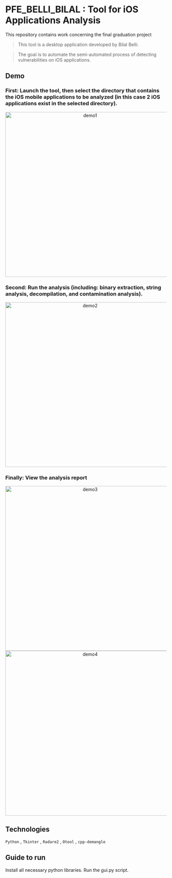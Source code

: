 # PFE_BELLI_BILAL : Tool for iOS Applications Analysis
This repository contains work concerning the final graduation project 

> This tool is a desktop application developed by Bilal Belli.

> The goal is to automate the semi-automated process of detecting vulnerabilities on iOS applications.

## Demo

### First: Launch the tool, then select the directory that contains the iOS mobile applications to be analyzed (in this case 2 iOS applications exist in the selected directory).
<div align="center">
   <img width="514" alt="demo1" src="https://github.com/user-attachments/assets/ba02b53e-79b0-4b42-91c0-14a5f4661768">
</div>

### Second: Run the analysis (including: binary extraction, string analysis, decompilation, and contamination analysis).
<div align="center">
   <img width="514" alt="demo2" src="https://github.com/user-attachments/assets/fe9fb096-be86-42ab-a5ba-7f48109ed2c0">
</div>

### Finally: View the analysis report
<div align="center">
   <img width="514" alt="demo3" src="https://github.com/user-attachments/assets/c975ad6b-0707-4627-b190-0a3ffed8c437">
</div>

<div align="center">
   <img width="514" alt="demo4" src="https://github.com/user-attachments/assets/17a4d0e4-18fa-4c6c-a3f7-1dda4257dac0">
</div>

## Technologies
``Python`` , ``Tkinter`` , ``Radare2`` , ``Otool`` , ``cpp-demangle``
## Guide to run
Install all necessary python libraries.
Run the gui.py script.